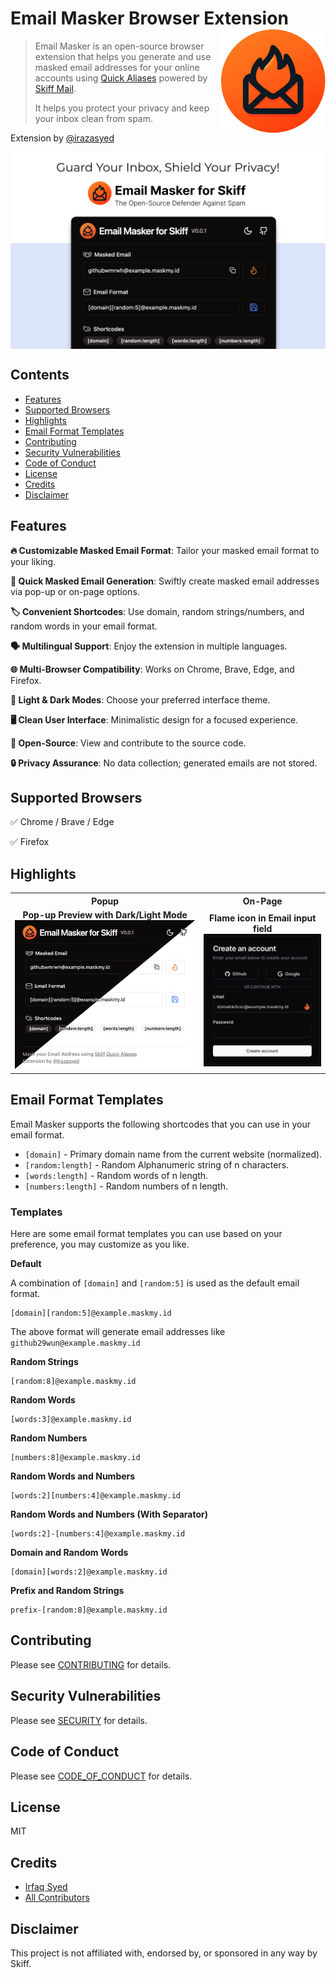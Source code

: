 # Email Masker Browser Extension [<img src="assets/icon.png" width="168" align="right" alt="Email Masker">](https://github.com/irazasyed/email-masker)

> Email Masker is an open-source browser extension that helps you generate and use masked email addresses for your online accounts using [Quick Aliases](https://dub.sh/quick-alias) powered by [Skiff Mail](https://skiff.com/mail?utm_content=readme&utm_medium=extension&utm_source=email_masker).
>
> It helps you protect your privacy and keep your inbox clean from spam.

Extension by [@irazasyed](https://github.com/irazasyed)

<img src=".github/assets/screenshots/hero.jpg" align="center" alt="Email Masker">

## Contents

- [Features](#features)
- [Supported Browsers](#supported-browsers)
- [Highlights](#highlights)
- [Email Format Templates](#email-format-templates)
- [Contributing](#contributing)
- [Security Vulnerabilities](#security-vulnerabilities)
- [Code of Conduct](#code-of-conduct)
- [License](#license)
- [Credits](#credits)
- [Disclaimer](#disclaimer)

## Features

**🔥 Customizable Masked Email Format**: Tailor your masked email format to your liking.

**📧 Quick Masked Email Generation**: Swiftly create masked email addresses via pop-up or on-page options.

**🏷️ Convenient Shortcodes**: Use domain, random strings/numbers, and random words in your email format.

**🗣️ Multilingual Support**: Enjoy the extension in multiple languages.

**🌐 Multi-Browser Compatibility**: Works on Chrome, Brave, Edge, and Firefox.

**🌙 Light & Dark Modes**: Choose your preferred interface theme.

**🖥️ Clean User Interface**: Minimalistic design for a focused experience.

**📂 Open-Source**: View and contribute to the source code.

**🔒 Privacy Assurance**: No data collection; generated emails are not stored.

## Supported Browsers

✅ Chrome / Brave / Edge

✅ Firefox

## Highlights

<table>
	<tr>
		<th width="60%">
			Popup
		</th>
		<th width="40%">
			On-Page
		</th>
	</tr>
	<tr><!-- Prevent zebra stripes --></tr>
	<tr>
		<td align="center">
            <b>Pop-up Preview with Dark/Light Mode</b><br>
            <img src=".github/assets/popup.png" alt="Email Masker Popup">
		</td>
		<td align="center">
            <b>Flame icon in Email input field</b><br>
            <img src=".github/assets/on-page.png" alt="Email Masker On-Page">
		</td>
	</tr>
</table>

## Email Format Templates

Email Masker supports the following shortcodes that you can use in your email format.

- `[domain]` - Primary domain name from the current website (normalized).
- `[random:length]` - Random Alphanumeric string of n characters.
- `[words:length]` - Random words of n length.
- `[numbers:length]` - Random numbers of n length.

### Templates

Here are some email format templates you can use based on your preference, you may customize as you like.

**Default**

A combination of `[domain]` and `[random:5]` is used as the default email format.

```
[domain][random:5]@example.maskmy.id
```

The above format will generate email addresses like `github29wun@example.maskmy.id`

**Random Strings**

```
[random:8]@example.maskmy.id
```

**Random Words**

```
[words:3]@example.maskmy.id
```

**Random Numbers**

```
[numbers:8]@example.maskmy.id
```

**Random Words and Numbers**

```
[words:2][numbers:4]@example.maskmy.id
```

**Random Words and Numbers (With Separator)**

```
[words:2]-[numbers:4]@example.maskmy.id
```

**Domain and Random Words**

```
[domain][words:2]@example.maskmy.id
```

**Prefix and Random Strings**

```
prefix-[random:8]@example.maskmy.id
```

## Contributing

Please see [CONTRIBUTING](CONTRIBUTING.md) for details.

## Security Vulnerabilities

Please see [SECURITY](.github/SECURITY.md) for details.

## Code of Conduct

Please see [CODE_OF_CONDUCT](CODE_OF_CONDUCT.md) for details.

## License

MIT

## Credits

- [Irfaq Syed](https://github.com/irazasyed)
- [All Contributors](../../contributors)

## Disclaimer

This project is not affiliated with, endorsed by, or sponsored in any way by Skiff.
